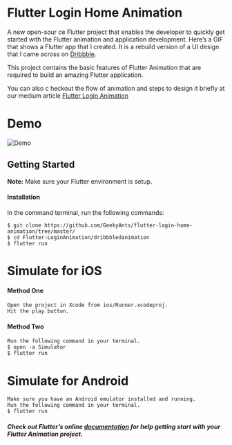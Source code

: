  
# Flutter Login Home Animation

A new open-sour ce Flutter project that enables the developer to quickly get started with the Flutter animation and application development. Here’s a GIF that shows a Flutter app that I created. It is a rebuild version of a UI design that I came across on [Dribbble](https://dribbble.com/shots/1945593-Login-Home-Screen).

This project contains the basic features of Flutter Animation that are required to build an amazing Flutter application.

You can also c heckout the flow of animation and steps to design it briefly at our medium article [Flutter Login Animation](https://blog.geekyants.com/flutter-login-animation-ab3e6ed4bd19)

# Demo
![Demo](https://github.com/GeekyAnts/flutter-login-home-animation/blob/master/dribbbledanimation/ScreenGif/Login_Animation.gif)

## Getting Started 
**Note:** Make sure your Flutter environment is setup.

#### Installation

In the command terminal, run the following commands:

    $ git clone https://github.com/GeekyAnts/flutter-login-home-animation/tree/master/
    $ cd Flutter-LoginAnimation/dribbbledanimation
    $ flutter run

# Simulate for iOS
#### Method One
    
    Open the project in Xcode from ios/Runner.xcodeproj.
    Hit the play button.

#### Method Two 

    Run the following command in your terminal.
    $ open -a Simulator
    $ flutter run

# Simulate for Android

    Make sure you have an Android emulator installed and running.
    Run the following command in your terminal.
    $ flutter run



##### Check out Flutter’s online [documentation](http://flutter.io/) for help getting start with your Flutter Animation project.

